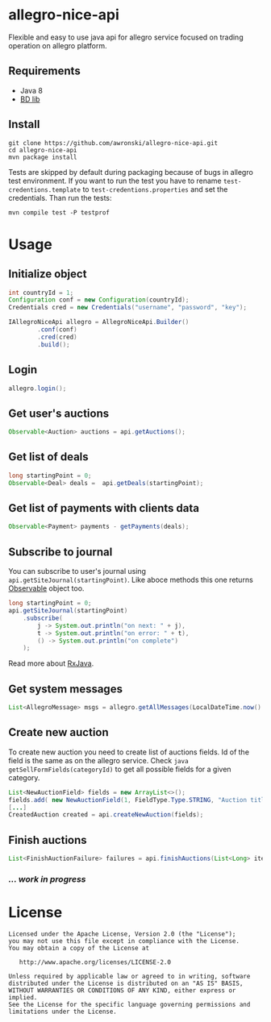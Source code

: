 # allegro-nice-api
Flexible and easy to use java api for allegro service focused on trading operation on allegro platform.

## Requirements
- Java 8
- [BD lib](https://github.com/awronski/bd)

## Install
```
git clone https://github.com/awronski/allegro-nice-api.git
cd allegro-nice-api
mvn package install
```
Tests are skipped by default during packaging because of bugs in allegro test environment.
If you want to run the test you have to rename ```test-credentions.template``` to ```test-credentions.properties``` and set the credentials.
Than run the tests:
```
mvn compile test -P testprof
```

# Usage

## Initialize object
```java
int countryId = 1;
Configuration conf = new Configuration(countryId);
Credentials cred = new Credentials("username", "password", "key");

IAllegroNiceApi allegro = AllegroNiceApi.Builder()
        .conf(conf)
        .cred(cred)
        .build();
```

## Login
```java
allegro.login();
```

## Get user's auctions
```java
Observable<Auction> auctions = api.getAuctions();
```

## Get list of deals
```java
long startingPoint = 0;
Observable<Deal> deals =  api.getDeals(startingPoint);
```

## Get list of payments with clients data
```java
Observable<Payment> payments - getPayments(deals);
```
## Subscribe to journal
You can subscribe to user's journal using ```api.getSiteJournal(startingPoint)```.
Like aboce methods this one returns [Observable](http://reactivex.io/documentation/observable.html) object too.
```java
long startingPoint = 0;
api.getSiteJournal(startingPoint)
    .subscribe(
        j -> System.out.println("on next: " + j),
        t -> System.out.println("on error: " + t),
        () -> System.out.println("on complete")
    );
```
Read more about [RxJava](https://github.com/ReactiveX/RxJava).

## Get system messages
```java
List<AllegroMessage> msgs = allegro.getAllMessages(LocalDateTime.now().minusDays(30));
```

## Create new auction
To create new auction you need to create list of auctions fields.
Id of the field is the same as on the allegro service. Check ```java getSellFormFields(categoryId)``` to get
all possible fields for a given category.

```java
List<NewAuctionField> fields = new ArrayList<>();
fields.add( new NewAuctionField(1, FieldType.Type.STRING, "Auction title") );
[...]
CreatedAuction created = api.createNewAuction(fields);
```

## Finish auctions
```java
List<FinishAuctionFailure> failures = api.finishAuctions(List<Long> itemsIds);
```

### _... work in progress_

License
=======

    Licensed under the Apache License, Version 2.0 (the "License");
    you may not use this file except in compliance with the License.
    You may obtain a copy of the License at

       http://www.apache.org/licenses/LICENSE-2.0

    Unless required by applicable law or agreed to in writing, software
    distributed under the License is distributed on an "AS IS" BASIS,
    WITHOUT WARRANTIES OR CONDITIONS OF ANY KIND, either express or implied.
    See the License for the specific language governing permissions and
    limitations under the License.
